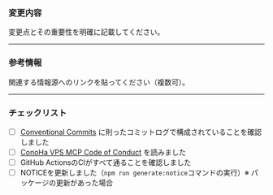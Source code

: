 ### 変更内容

変更点とその重要性を明確に記載してください。

---

### 参考情報

関連する情報源へのリンクを貼ってください（複数可）。

---

### チェックリスト

- [ ] [Conventional Commits](https://www.conventionalcommits.org/ja/v1.0.0/) に則ったコミットログで構成されていることを確認しました
- [ ] [ConoHa VPS MCP Code of Conduct](https://github.com/gmo-internet/conoha_vps_mcp/blob/main/CODE-OF-CONDUCT.md) を読みました
- [ ] GitHub ActionsのCIがすべて通ることを確認しました
- [ ] NOTICEを更新しました（`npm run generate:notice`コマンドの実行）※ パッケージの更新があった場合
